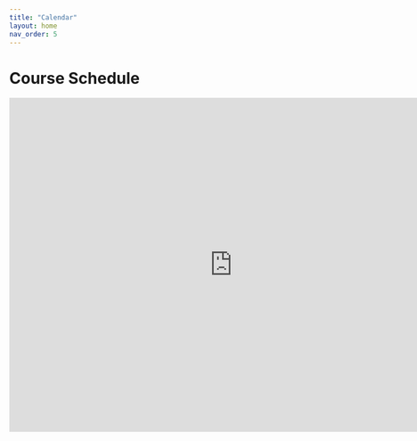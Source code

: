 ```yaml
---
title: "Calendar" 
layout: home
nav_order: 5
---
```

<h1> Course Schedule </h1>

<head>
  <title>Summer 2025 Hustle Schedule</title>
</head>

<body>
  <iframe src="https://calendar.google.com/calendar/embed?src=teju%40hackthehood.org&ctz=America%2FLos_Angeles" style="border: 0" width="800" height="600" frameborder="0" scrolling="no"></iframe>
</body>

